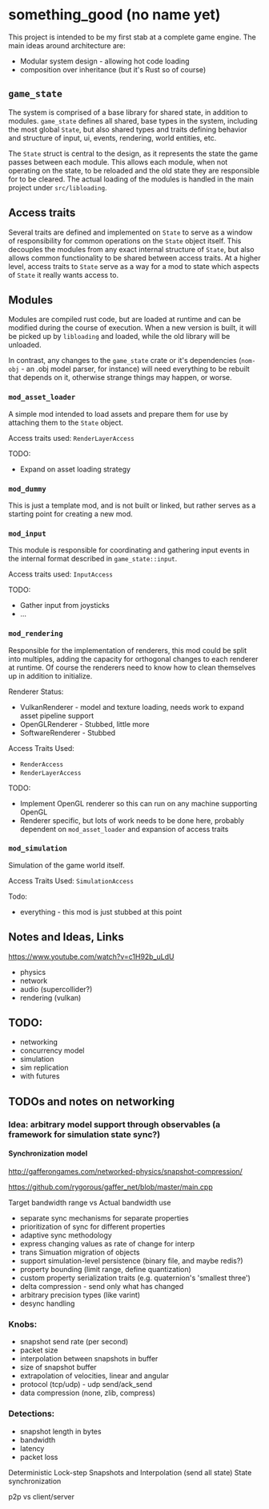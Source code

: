 # something_good (no name yet) 

This project is intended to be my first stab at a complete game engine. The main ideas around architecture are:

- Modular system design - allowing hot code loading
- composition over inheritance (but it's Rust so of course)

## `game_state`
 
The system is comprised of a base library for shared state, in addition to modules. `game_state` defines all shared,
base types in the system, including the most global `State`, but also shared types and traits defining behavior and
structure of input, ui, events, rendering, world entities, etc.

The `State` struct is central to the design, as it represents the state the game passes between each
module. This allows each module, when not operating on the state, to be reloaded and the old state they are responsible
for to be cleared. The actual loading of the modules is handled in the main project under `src/libloading`.

## Access traits

Several traits are defined and implemented on `State` to serve as a window of responsibility for common operations on
the `State` object itself. This decouples the modules from any exact internal structure of `State`, but also allows
common functionality to be shared between access traits. At a higher level, access traits to `State` serve as a way 
for a mod to state which aspects of `State` it really wants access to.

## Modules
 
Modules are compiled rust code, but are loaded at runtime and can be modified during the course of execution. When a new
version is built, it will be picked up by `libloading` and loaded, while the old library will be unloaded.

In contrast, any changes to the `game_state` crate or it's dependencies (`nom-obj` - an .obj model parser, for instance)
 will need everything to be rebuilt that depends on it, otherwise strange things may happen, or worse.
 
### `mod_asset_loader`

A simple mod intended to load assets and prepare them for use by attaching them to the `State` object.

Access traits used: `RenderLayerAccess`

TODO:
- Expand on asset loading strategy

### `mod_dummy`

This is just a template mod, and is not built or linked, but rather serves as a starting point for creating a new mod.

### `mod_input`

This module is responsible for coordinating and gathering input events in the internal format described in 
`game_state::input`.

Access traits used: `InputAccess`

TODO:
- Gather input from joysticks
- ...

### `mod_rendering`

Responsible for the implementation of renderers, this mod could be split into multiples, adding the capacity for orthogonal
changes to each renderer at runtime. Of course the renderers need to know how to clean themselves up in addition to initialize.

Renderer Status:

- VulkanRenderer - model and texture loading, needs work to expand asset pipeline support
- OpenGLRenderer - Stubbed, little more
- SoftwareRenderer - Stubbed

Access Traits Used: 
- `RenderAccess`
- `RenderLayerAccess`

TODO:
- Implement OpenGL renderer so this can run on any machine supporting OpenGL
- Renderer specific, but lots of work needs to be done here, probably dependent on `mod_asset_loader` and expansion of
access traits

### `mod_simulation`

Simulation of the game world itself.

Access Traits Used: `SimulationAccess`

Todo:
- everything - this mod is just stubbed at this point

## Notes and Ideas, Links

https://www.youtube.com/watch?v=c1H92b_uLdU

- physics
- network
- audio (supercollider?)
- rendering (vulkan)

## TODO:

- networking
- concurrency model
- simulation
- sim replication
- with futures


## TODOs and notes on networking

### Idea: arbitrary model support through observables (a framework for simulation state sync?)

#### Synchronization model

  http://gafferongames.com/networked-physics/snapshot-compression/

  https://github.com/rygorous/gaffer_net/blob/master/main.cpp

  Target bandwidth range vs Actual bandwidth use

  - separate sync mechanisms for separate properties
  - prioritization of sync for different properties
  - adaptive sync methodology
  - express changing values as rate of change for interp
  - trans Simuation migration of objects
  - support simulation-level persistence (binary file, and maybe redis?)
  - property bounding (limit range, define quantization)
  - custom property serialization traits (e.g. quaternion's 'smallest three')
  - delta compression - send only what has changed
  - arbitrary precision types (like varint)
  - desync handling
  
### Knobs:
  - snapshot send rate (per second)
  - packet size
  - interpolation between snapshots in buffer
  - size of snapshot buffer
  - extrapolation of velocities, linear and angular
  - protocol (tcp/udp) - udp send/ack_send
  - data compression (none, zlib, compress)

### Detections:
  - snapshot length in bytes
  - bandwidth
  - latency
  - packet loss

  Deterministic Lock-step
  Snapshots and Interpolation (send all state)
  State synchronization

  p2p vs client/server


